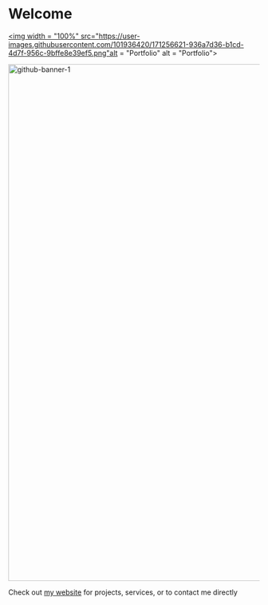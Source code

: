 # Welcome

<a href = "https://henrylee.studio/"><a href = "https://henrylee.studio/"><img width = "100%" src="https://user-images.githubusercontent.com/101936420/171256621-936a7d36-b1cd-4d7f-956c-9bffe8e39ef5.png"alt = "Portfolio" alt = "Portfolio"></a>



<img width="1036" alt="github-banner-1" src="https://user-images.githubusercontent.com/101936420/171257232-0c0fe51c-05a6-413f-a3b2-f095fcb760ef.png">


Check out <a href = "https://henrylee.studio/">my website</a> for projects, services, or to contact me directly 


